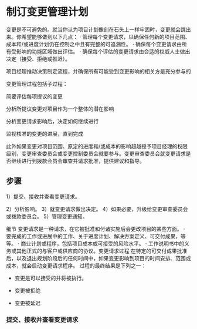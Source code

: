 # 制订变更管理计划

变更是不可避免的。就当你认为项目计划像刻在石头上一样牢固时，变更就会跳出来。你希望能够做到以下几点：
· 管理每个变更请求，以确保任何新的项目范围、成本和/或进度计划仍在控制之中且有完整的可追溯性。
· 确保每个变更请求由所有受影响的功能区域做出评估。
· 确保每个评估的变更请求由合适的权威人士做出决定（接受、拒绝或推迟）。

项目经理推动决策制定流程，并确保所有可能受到变更影响的相关方是充分参与的

变更管理过程包括子过程：

简要评估每项提议的变更

分析所提议变更对项目作为一个整体的潜在影响

分析变更请求影响后，决定如何继续进行

监视核准的变更的进展，直到完成

此外如果变更对项目范围、原定的进度和/或成本的影响超越授予项目经理的权限级别，变更审查委员会或变更控制委员会就要参与。变更审查委员会就变更请求是否继续进行到拨款会员会审查并请求批准，提供建议和指导。



## 步骤

1）提交、接收并查看变更请求。

2）分析影响。
3）就变更请求做出决定。
4）如果必要，升级给变更审查委员会或拨款委员会。
5）管理变更通知。

细节
变更请求是一种请求，在它被批准和付诸实施后会更改项目的某些方面。
· 要完成的工作或进展中的工作、关于进度计划、解决方案定义、可交付成果，等等。
· 商业计划或程序，包括项目成本或可接受的风险水平。
· 工作说明书中的义务或其他正式的与客户或供应商的协议。变更请求过程
在特定的可交付成果批准后，以及退出规划阶段后的任何时间中，如果变更影响到项目的时间安排、范围或成本，就会启动变更请求程序。
过程的最终结果是下列之一：

- 变更是可以接受的并将被执行。

- 变更被拒绝

- 变更被延迟

### 提交、接收并查看变更请求

